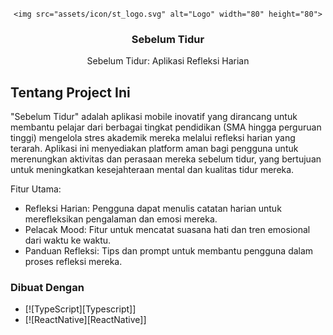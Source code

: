 <!-- PROJECT LOGO -->
<br />
<div align="center">

    <img src="assets/icon/st_logo.svg" alt="Logo" width="80" height="80">

  <h3 align="center">Sebelum Tidur</h3>

  <p align="center">
    Sebelum Tidur: Aplikasi Refleksi Harian
  </p>

</div>

## Tentang Project Ini

"Sebelum Tidur" adalah aplikasi mobile inovatif yang dirancang untuk membantu pelajar dari berbagai tingkat pendidikan (SMA hingga perguruan tinggi) mengelola stres akademik mereka melalui refleksi harian yang terarah. Aplikasi ini menyediakan platform aman bagi pengguna untuk merenungkan aktivitas dan perasaan mereka sebelum tidur, yang bertujuan untuk meningkatkan kesejahteraan mental dan kualitas tidur mereka.

Fitur Utama:

- Refleksi Harian: Pengguna dapat menulis catatan harian untuk merefleksikan pengalaman dan emosi mereka.
- Pelacak Mood: Fitur untuk mencatat suasana hati dan tren emosional dari waktu ke waktu.
- Panduan Refleksi: Tips dan prompt untuk membantu pengguna dalam proses refleksi mereka.

### Dibuat Dengan

- [![TypeScript][Typescript]]
- [![ReactNative][ReactNative]]

